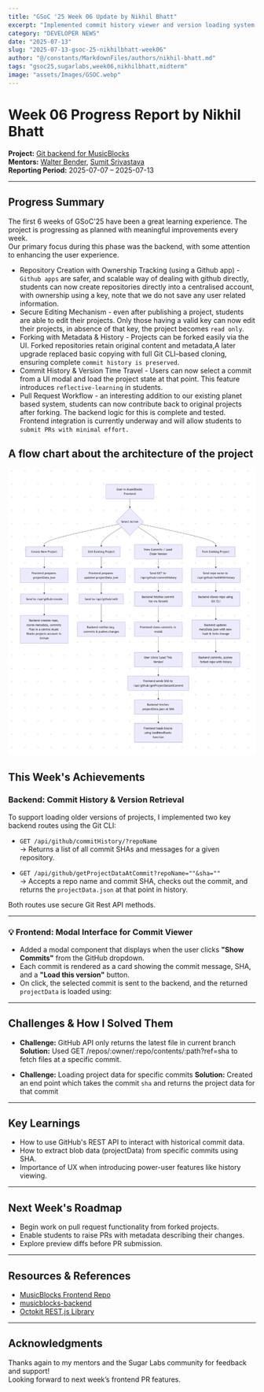 ```yaml
---
title: "GSoC '25 Week 06 Update by Nikhil Bhatt"
excerpt: "Implemented commit history viewer and version loading system using Git CLI and new backend routes, enabling seamless time-travel across project states."
category: "DEVELOPER NEWS"
date: "2025-07-13"
slug: "2025-07-13-gsoc-25-nikhilbhatt-week06"
author: "@/constants/MarkdownFiles/authors/nikhil-bhatt.md"
tags: "gsoc25,sugarlabs,week06,nikhilbhatt,midterm"
image: "assets/Images/GSOC.webp"
---
```


<!-- markdownlint-disable -->

# Week 06 Progress Report by Nikhil Bhatt

**Project:** [Git backend for MusicBlocks](https://github.com/benikk/musicblocks-backend)  
**Mentors:** [Walter Bender](https://github.com/walterbender), [Sumit Srivastava](https://github.com/sum2it)  
**Reporting Period:** 2025-07-07 – 2025-07-13  

---

## Progress Summary 

The first 6 weeks of GSoC'25 have been a great learning experience. The project is progressing as planned with meaningful improvements every week. <br/>
Our primary focus during this phase was the backend, with some attention to enhancing the user experience. 
- Repository Creation with Ownership Tracking (using a Github app) - ```Github apps``` are safer, and scalable way of dealing with github directly, students can now create repositories directly into a centralised account, with ownership using a key, note that we do not save any user related information.
- Secure Editing Mechanism - even after publishing a project, students are able to edit their projects. Only those having a valid key can now edit their projects, in absence of that key, the project becomes ```read only```.
- Forking with Metadata & History - Projects can be forked easily via the UI. Forked repositories retain original content and metadata,A later upgrade replaced basic copying with full Git CLI–based cloning, ensuring complete ```commit history is preserved```.
- Commit History & Version Time Travel - Users can now select a commit from a UI modal and load the project state at that point. This feature introduces ```reflective-learning``` in students. 
- Pull Request Workflow - an interesting addition to our existing planet based system, students can now contribute back to original projects after forking. The backend logic for this is complete and tested. Frontend integration is currently underway and will allow students to ```submit PRs with minimal effort.```

## A flow chart about the architecture of the project
![Flow chart](assets/Developers/Nikhil/project-flow.webp)

 
## This Week's Achievements

### Backend: Commit History & Version Retrieval

To support loading older versions of projects, I implemented two key backend routes using the Git CLI:

- `GET /api/github/commitHistory/?repoName`  
  → Returns a list of all commit SHAs and messages for a given repository.

- `GET /api/github/getProjectDataAtCommit?repoName=""&sha=""`  
  → Accepts a repo name and commit SHA, checks out the commit, and returns the `projectData.json` at that point in history.

Both routes use secure Git Rest API methods.

---

### 💡 Frontend: Modal Interface for Commit Viewer

- Added a modal component that displays when the user clicks **"Show Commits"** from the GitHub dropdown.
- Each commit is rendered as a card showing the commit message, SHA, and a **"Load this version"** button.
- On click, the selected commit is sent to the backend, and the returned `projectData` is loaded using:

---

## Challenges & How I Solved Them

- **Challenge:** GitHub API only returns the latest file in current branch
  **Solution:** Used GET /repos/:owner/:repo/contents/:path?ref=sha to fetch files at a specific commit.

- **Challenge:** Loading project data for specific commits
  **Solution:** Created an end point which takes the commit `sha` and returns the project data for that commit

---

## Key Learnings
- How to use GitHub's REST API to interact with historical commit data.
- How to extract blob data (projectData) from specific commits using SHA.
- Importance of UX when introducing power-user features like history viewing.

---

## Next Week's Roadmap
- Begin work on pull request functionality from forked projects.
- Enable students to raise PRs with metadata describing their changes.
- Explore preview diffs before PR submission.

---

## Resources & References

- [MusicBlocks Frontend Repo](https://github.com/sugarlabs/musicblocks)
- [musicblocks-backend](https://github.com/benikk/musicblocks-backend)
- [Octokit REST.js Library](https://github.com/octokit/rest.js)

---

## Acknowledgments

Thanks again to my mentors and the Sugar Labs community for feedback and support!  
Looking forward to next week’s frontend PR features. 

